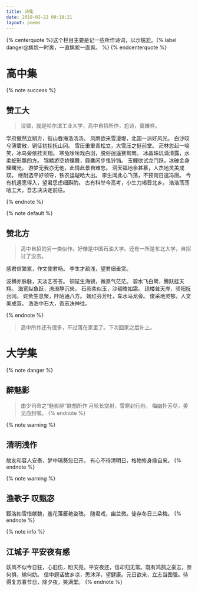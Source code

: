 ```yaml
---
title: 诗集
date: 2019-02-22 09:18:21
layout: poems
---
```


{% centerquote %}这个栏目主要是记一些所作诗词，以示尴尬。{% label danger@尴尬一时爽，一直尴尬一直爽。 %} {% endcenterquote %}


# 高中集




{% note success %}
## 赞工大

> 没错，就是哈尔滨工业大学，高中自招所作，尬诗，莫嫌弃。


学府傲然立朔方，衔山吞海浩汤汤。
风雨欲来雪漫堤，北国一派好风光。
白沙皎兮薄雾散，铜征初挂抚山冈。
雪压重重青松立，大雪压之挺前堂。
茫林忽起一啼笑，冰鸟旁依挂天翔。
寒兔嗦嗦戏白羽，脱俗逍遥赛鸳鸯。
冰晶珠玑滴清露，水柔蛇形飘四方。
锦鳞游空娇蝶舞，鹿麋闲步曳铃铛。
玉鲤欲试龙门跃，冰破金身耀曙光。
游梦无我亦无他，此情此景自难忘。
洞天福地余甚慕，人杰地灵美成双。
继耐选平好领导，铁农运璇哈大出。
李生闻此心飞荡，不预何日遣冯唐。
今有机遇愿得入，望君思虑细斟酌。
古有科举今高考，小生力竭晋北乡。
浩浩荡荡哈工大，吾志决决定前往。

{% endnote %}

{% note default  %}
## 赞北方

> 高中自招的另一类似作。好像是中国石油大学。还有一所是东北大学，自招过了没去。


感君信繁累，作文使君畅。
李生才疏浅，望君细垂赏。

波横亦脉脉，天淡艺苍苍。
铜钲生海镜，微熹气茫茫。
碧水飞白鹭，腾跃挂天翔。
海宽纵鱼跃，潦潦静沉央。
石卵柔似玉，沙稠皓如霜。
琼楼耸天岸，骄阳抚台冈。
姹紫生息聚，阡陌通八方。
嫣红芬芳吐，车水马龙旁。
俊采地灵郁，人文美成双。
浩浩中石大，吾志决神往。

{% endnote %}




> 高中所作还有很多，不过落在家里了。下次回家之后补上。
# 大学集


{% note danger %}
## 醉魅影
> 由少司命之“魅影醉”联想所作
月轮长空射，雪寒封行舟。
梅幽扑芳尽，美见血封喉。
{% endnote %}

{% note warning %}
## 清明浅作
故友和容人安泰，梦中璃葵忽已开。
有心不待清明日，格物修身缘自来。
{% endnote %}


{% note warning %}
## 渔歌子 叹甄宓

甄洛如雪惜献魏，羞花落雁艳姿瑰。
随君戏，幽兰微。徒存冬日三朵梅。
{% endnote %}

{% note info %}
## 江城子 平安夜有感

妖风不似今日狂，心旧伤，盼天亮。平安夜还，信却归无常。既有鸿鹄之豪志，奈何惧，输何妨。
信中题话故乡凉，思沐洋，望健康。元日欲来，立志当图强。待得复苏春节日，除夕夜，笑满堂。
{% endnote %}


